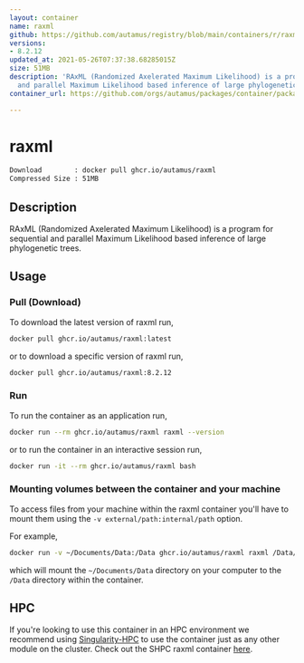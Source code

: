 ```yaml
---
layout: container
name: raxml
github: https://github.com/autamus/registry/blob/main/containers/r/raxml/spack.yaml
versions:
- 8.2.12
updated_at: 2021-05-26T07:37:38.68285015Z
size: 51MB
description: 'RAxML (Randomized Axelerated Maximum Likelihood) is a program for sequential
  and parallel Maximum Likelihood based inference of large phylogenetic trees. '
container_url: https://github.com/orgs/autamus/packages/container/package/raxml

---
```

# raxml
```bash 
Download        : docker pull ghcr.io/autamus/raxml
Compressed Size : 51MB
```

## Description
RAxML (Randomized Axelerated Maximum Likelihood) is a program for sequential and parallel Maximum Likelihood based inference of large phylogenetic trees. 

## Usage
### Pull (Download)
To download the latest version of raxml run,

```bash
docker pull ghcr.io/autamus/raxml:latest
```

or to download a specific version of raxml run,

```bash
docker pull ghcr.io/autamus/raxml:8.2.12
```
### Run
To run the container as an application run,
```bash
docker run --rm ghcr.io/autamus/raxml raxml --version
```

or to run the container in an interactive session run,
```bash
docker run -it --rm ghcr.io/autamus/raxml bash
```

### Mounting volumes between the container and your machine
To access files from your machine within the raxml container you'll have to mount them using the `-v external/path:internal/path` option.

For example,
```bash
docker run -v ~/Documents/Data:/Data ghcr.io/autamus/raxml raxml /Data/myData.csv
```
which will mount the `~/Documents/Data` directory on your computer to the `/Data` directory within the container.

## HPC
If you're looking to use this container in an HPC environment we recommend using [Singularity-HPC](https://singularity-hpc.readthedocs.io) to use the container just as any other module on the cluster. Check out the SHPC raxml container [here](https://singularityhub.github.io/singularity-hpc/r/ghcr.io-autamus-raxml/).